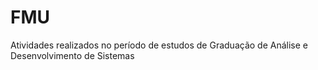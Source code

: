 # FMU
Atividades realizados no período de estudos de Graduação de Análise e Desenvolvimento de Sistemas
